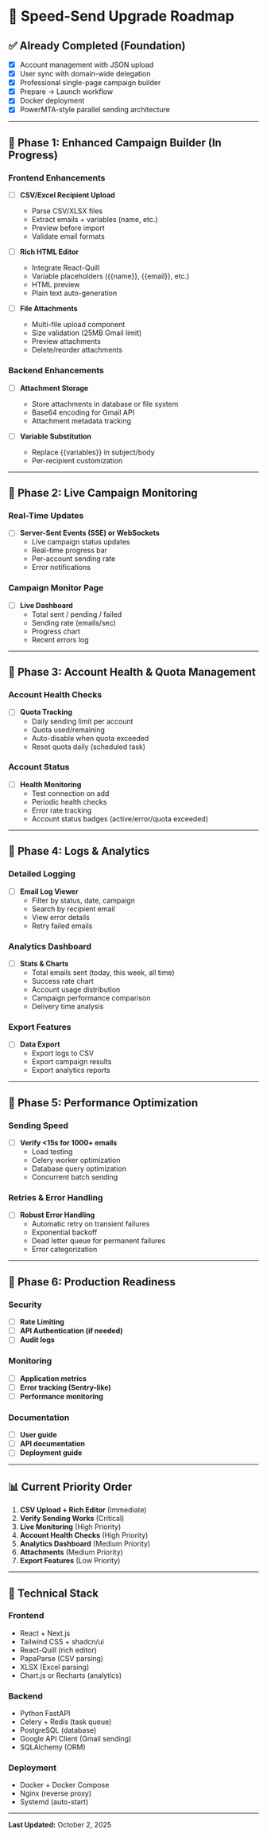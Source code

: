 # 🚀 Speed-Send Upgrade Roadmap

## ✅ Already Completed (Foundation)
- [x] Account management with JSON upload
- [x] User sync with domain-wide delegation  
- [x] Professional single-page campaign builder
- [x] Prepare → Launch workflow
- [x] Docker deployment
- [x] PowerMTA-style parallel sending architecture

---

## 🎯 Phase 1: Enhanced Campaign Builder (In Progress)

### Frontend Enhancements
- [ ] **CSV/Excel Recipient Upload**
  - Parse CSV/XLSX files
  - Extract emails + variables (name, etc.)
  - Preview before import
  - Validate email formats

- [ ] **Rich HTML Editor**
  - Integrate React-Quill
  - Variable placeholders ({{name}}, {{email}}, etc.)
  - HTML preview
  - Plain text auto-generation

- [ ] **File Attachments**
  - Multi-file upload component
  - Size validation (25MB Gmail limit)
  - Preview attachments
  - Delete/reorder attachments

### Backend Enhancements
- [ ] **Attachment Storage**
  - Store attachments in database or file system
  - Base64 encoding for Gmail API
  - Attachment metadata tracking

- [ ] **Variable Substitution**
  - Replace {{variables}} in subject/body
  - Per-recipient customization

---

## 🎯 Phase 2: Live Campaign Monitoring

### Real-Time Updates
- [ ] **Server-Sent Events (SSE) or WebSockets**
  - Live campaign status updates
  - Real-time progress bar
  - Per-account sending rate
  - Error notifications

### Campaign Monitor Page
- [ ] **Live Dashboard**
  - Total sent / pending / failed
  - Sending rate (emails/sec)
  - Progress chart
  - Recent errors log

---

## 🎯 Phase 3: Account Health & Quota Management

### Account Health Checks
- [ ] **Quota Tracking**
  - Daily sending limit per account
  - Quota used/remaining
  - Auto-disable when quota exceeded
  - Reset quota daily (scheduled task)

### Account Status
- [ ] **Health Monitoring**
  - Test connection on add
  - Periodic health checks
  - Error rate tracking
  - Account status badges (active/error/quota exceeded)

---

## 🎯 Phase 4: Logs & Analytics

### Detailed Logging
- [ ] **Email Log Viewer**
  - Filter by status, date, campaign
  - Search by recipient email
  - View error details
  - Retry failed emails

### Analytics Dashboard
- [ ] **Stats & Charts**
  - Total emails sent (today, this week, all time)
  - Success rate chart
  - Account usage distribution
  - Campaign performance comparison
  - Delivery time analysis

### Export Features
- [ ] **Data Export**
  - Export logs to CSV
  - Export campaign results
  - Export analytics reports

---

## 🎯 Phase 5: Performance Optimization

### Sending Speed
- [ ] **Verify <15s for 1000+ emails**
  - Load testing
  - Celery worker optimization
  - Database query optimization
  - Concurrent batch sending

### Retries & Error Handling
- [ ] **Robust Error Handling**
  - Automatic retry on transient failures
  - Exponential backoff
  - Dead letter queue for permanent failures
  - Error categorization

---

## 🎯 Phase 6: Production Readiness

### Security
- [ ] **Rate Limiting**
- [ ] **API Authentication (if needed)**
- [ ] **Audit logs**

### Monitoring
- [ ] **Application metrics**
- [ ] **Error tracking (Sentry-like)**
- [ ] **Performance monitoring**

### Documentation
- [ ] **User guide**
- [ ] **API documentation**
- [ ] **Deployment guide**

---

## 📊 Current Priority Order

1. **CSV Upload + Rich Editor** (Immediate)
2. **Verify Sending Works** (Critical)
3. **Live Monitoring** (High Priority)
4. **Account Health Checks** (High Priority)
5. **Analytics Dashboard** (Medium Priority)
6. **Attachments** (Medium Priority)
7. **Export Features** (Low Priority)

---

## 🔧 Technical Stack

### Frontend
- React + Next.js
- Tailwind CSS + shadcn/ui
- React-Quill (rich editor)
- PapaParse (CSV parsing)
- XLSX (Excel parsing)
- Chart.js or Recharts (analytics)

### Backend
- Python FastAPI
- Celery + Redis (task queue)
- PostgreSQL (database)
- Google API Client (Gmail sending)
- SQLAlchemy (ORM)

### Deployment
- Docker + Docker Compose
- Nginx (reverse proxy)
- Systemd (auto-start)

---

**Last Updated:** October 2, 2025

